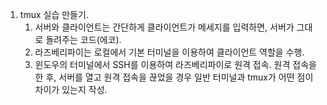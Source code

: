 1. tmux 실습 만들기.
    1) 서버와 클라이언트는 간단하게 클라이언트가 메세지를 입력하면, 서버가 그대로 돌려주는 코드(에코).
    2) 라즈베리파이는 로컬에서 기본 터미널을 이용하여 클라이언트 역할을 수행.
    3) 윈도우의 터미널에서 SSH를 이용하여 라즈베리파이로 원격 접속. 원격 접속을 한 후, 서버를 열고 원격 접속을 끊었을 경우 일반 터미널과 tmux가 어떤 점이 차이가 있는지 작성.